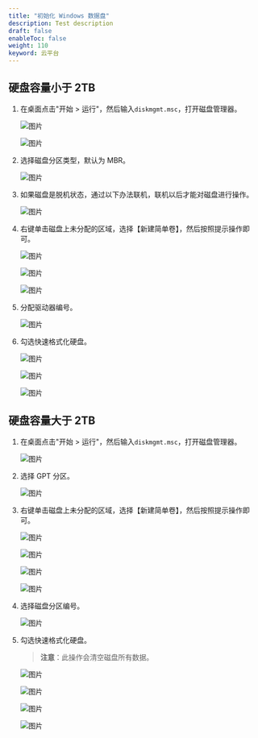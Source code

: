 ```yaml
---
title: "初始化 Windows 数据盘"
description: Test description
draft: false
enableToc: false
weight: 110
keyword: 云平台
---
```


##  硬盘容量小于 2TB

1. 在桌面点击"开始 > 运行"，然后输入`diskmgmt.msc`，打开磁盘管理器。

   ![图片](/storage/disk/quickstart/_images/image.png)

   ![图片](/storage/disk/quickstart/_images/image-1568774733057.png)

2. 选择磁盘分区类型，默认为 MBR。

   ![图片](/storage/disk/quickstart/_images/image-1568774741667.png)

3. 如果磁盘是脱机状态，通过以下办法联机，联机以后才能对磁盘进行操作。

   ![图片](/storage/disk/quickstart/_images/image-1568774749595.png)

4. 右键单击磁盘上未分配的区域，选择【新建简单卷】，然后按照提示操作即可。

   ![图片](/storage/disk/quickstart/_images/image-1568774761495.png)

   ![图片](/storage/disk/quickstart/_images/image-1568774795226.png)

   ![图片](/storage/disk/quickstart/_images/image-1568774821627.png)

5. 分配驱动器编号。

   ![图片](/storage/disk/quickstart/_images/image-1568774827510.png)

6. 勾选快速格式化硬盘。

   ![图片](/storage/disk/quickstart/_images/image-1568774847721.png)

   ![图片](/storage/disk/quickstart/_images/image-1568774852147.png)

   ![图片](/storage/disk/quickstart/_images/image-1568774858166.png)

##  硬盘容量大于 2TB

1. 在桌面点击"开始 > 运行"，然后输入`diskmgmt.msc`，打开磁盘管理器。

   ![图片](/storage/disk/quickstart/_images/image-1568774865290.png)

2. 选择 GPT 分区。

   ![图片](/storage/disk/quickstart/_images/image-1568774869266.png)

3. 右键单击磁盘上未分配的区域，选择【新建简单卷】，然后按照提示操作即可。

   ![图片](/storage/disk/quickstart/_images/image-1568774875330.png)

   ![图片](/storage/disk/quickstart/_images/image-1568774880424.png)

   ![图片](/storage/disk/quickstart/_images/image-1568774886315.png)

   ![图片](/storage/disk/quickstart/_images/image-1568774891106.png)

4. 选择磁盘分区编号。

   ![图片](/storage/disk/quickstart/_images/image-1568774896383.png)

5. 勾选快速格式化硬盘。

   > **注意**：此操作会清空磁盘所有数据。

   ![图片](/storage/disk/quickstart/_images/image-1568774901733.png)

   ![图片](/storage/disk/quickstart/_images/image-1568774905575.png)

   ![图片](/storage/disk/quickstart/_images/image-1568774912493.png)

   ![图片](/storage/disk/quickstart/_images/image-1568774917148.png)

